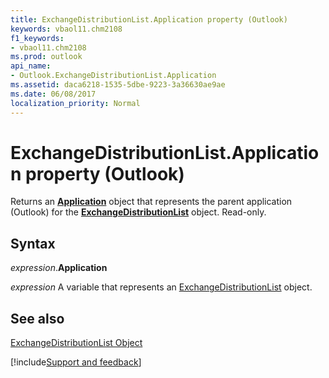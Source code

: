 ```yaml
---
title: ExchangeDistributionList.Application property (Outlook)
keywords: vbaol11.chm2108
f1_keywords:
- vbaol11.chm2108
ms.prod: outlook
api_name:
- Outlook.ExchangeDistributionList.Application
ms.assetid: daca6218-1535-5dbe-9223-3a36630ae9ae
ms.date: 06/08/2017
localization_priority: Normal
---
```



# ExchangeDistributionList.Application property (Outlook)

Returns an  **[Application](Outlook.Application.md)** object that represents the parent application (Outlook) for the **[ExchangeDistributionList](Outlook.ExchangeDistributionList.md)** object. Read-only.


## Syntax

_expression_.**Application**

_expression_ A variable that represents an [ExchangeDistributionList](Outlook.ExchangeDistributionList.md) object.


## See also


[ExchangeDistributionList Object](Outlook.ExchangeDistributionList.md)

[!include[Support and feedback](~/includes/feedback-boilerplate.md)]